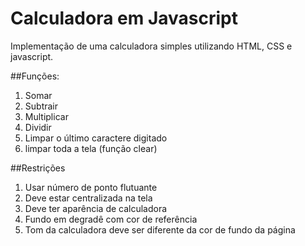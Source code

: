 # Calculadora em Javascript

Implementação de uma calculadora simples utilizando HTML, CSS e javascript.

##Funções:
1. Somar
2. Subtrair
3. Multiplicar
4. Dividir
5. Limpar o último caractere digitado
6. limpar toda a tela (função clear)

##Restrições
1. Usar número de ponto flutuante
2. Deve estar centralizada na tela
3. Deve ter aparência de calculadora
4. Fundo em degradê com cor de referência
5. Tom da calculadora deve ser diferente da cor de fundo da página
